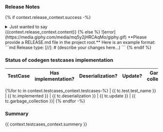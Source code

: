 <!-- ID: 878ae1db-766f-49c7-a1a8-59f7be1fee8f -->
### Release Notes
{% if context.release_context.success -%}
<details>
<summary>Just wanted to say</summary>

![success](https://media.giphy.com/media/v1.Y2lkPTc5MGI3NjExMTlmYjI2N2M0Yjk3YzQwOGZjOTYzYWRlNjQwNjkwNWJiZmI2MzhjMyZlcD12MV9pbnRlcm5hbF9naWZzX2dpZklkJmN0PWc/1Z02vuppxP1Pa/giphy.gif)

</details> 
{{context.release_context.content}}
{% else %}
![error](https://media.giphy.com/media/mq5y2jHRCAqMo/giphy.gif)
**Please provide a RELEASE.md file in the project root.**  
Here is an example format:
```md
Release type: <patch/minor/major>
[//]: # (describe your changes here...)
```
{% endif %}

### Status of codegen testcases implementation
| TestCase         | Has implementation? | Deserialization? | Update? | Garbage collection?|
| -----------------|---------------------|------------------|---------|--------------------|
{%for tc in context.testcases_context.testcases-%}
|  {{ tc.test.test_name }} | {{ tc.implemented }} | {{ tc.deserialization }} | {{ tc.update }} | {{ tc.garbage_collection }}|
{% endfor -%}

### Summary 
{{ context.testcases_context.summery }}